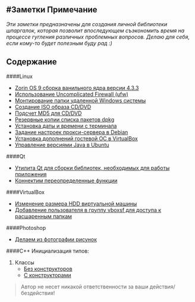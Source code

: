 #Заметки
Примечание
----------
*Эти заметки предназначены для создания личной библиотеки шпаргалок, 
которая позволит впоследующем съэкономить время на процессе гугления
различных проблемных вопросов. Делаю для себя, если кому-то будет полезным
буду рад :)*

Содержание
----------
####Linux
- [Zorin OS 9 сборка ванильного ядра версии 4.3.3](linux/zorin-update-core.md)
- [Использование Uncomplicated Firewall (ufw)](linux/using-ufw.md)
- [Монтирование папки удаленной Windows системы](linux/mount-lan-windows-machines.md)
- [Создание ISO образа CD/DVD](linux/create-iso.md)
- [Подсчет MD5 для CD/DVD](linux/calculate-md5-dvd.md)
- [Резервные копии списка пакетов dpkg](linux/dpkg-backup.md)
- [Установка даты и времени с терминала](linux/set-date-from-term.md)
- [Задание настроек прокси-сервера в Debian](linux/debian-proxy.md)
- [Установка дополнений гостевой ОС в VirtualBox](linux/install-addition-guest-vbox.md)
- [Управление версиями Java в Ubuntu](linux/ubuntu-change-java-version-for-use.md)

####Qt
- [Утилита Qt для сборки библиотек, необходимых для работы приложения](qt/windeployqt.md)
- [Коннектим переопределенные функции](qt/connect-overdrive-functions.md)

####VirtualBox
- [Изменение размера HDD виртуальной машины](virtual-box/resize-vdi.md)
- [Добавление пользователя в группу vboxsf для доступа к расшаренным папкам ](virtual-box/add-user-to-vbox-group.md)

####Photoshop
- [Делаем из фотографии рисунок](photoshop/photo_to_painting.md)

####C++
Инициализация типов:
1. Классы
	- [Без конструкторов](cpp/init-types/classes/without-const.md)
	- [C конструкторами](cpp/init-types/classes/with-const.md)

> Автор не несет никакой ответственности за ваши действия/бездействия!